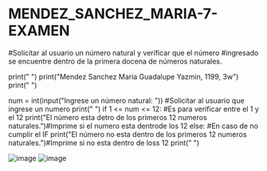 # MENDEZ_SANCHEZ_MARIA-7-EXAMEN
#Solicitar al usuario un número natural y verificar que el número
#ingresado se encuentre dentro de la primera docena de números naturales.

print(" ")
print("Mendez Sanchez Maria Guadalupe Yazmin, 1199, 3w")
print(" ")

num = int(input("Ingrese un número natural: "))                  #Solicitar al usuario que ingrese un numero
print(" ")
if 1 <= num <= 12:                                               #Es para verificar entre el 1 y el 12
    print("El número esta detro de los primeros 12 numeros naturales.")#Imprime si el numero esta dentrode los 12
else:                                                            #En caso de no cumplir el IF
    print("El número no esta dentro de los primeros 12 numeros naturales.")#Imprime si no esta dentro de loss 12 
print(" ")

![image](https://github.com/user-attachments/assets/27e6cb71-c8ab-47ea-baf4-552a86ec5b86)
![image](https://github.com/user-attachments/assets/5a7d149a-602a-45b0-bf0e-ee91c1388b13)

